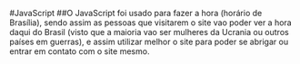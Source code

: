 #JavaScript
##O JavaScript foi usado para fazer a hora (horário de Brasília), sendo assim as pessoas que visitarem o site vao poder ver a hora daqui do Brasil (visto que a maioria vao ser mulheres da Ucrania ou outros países em guerras), e assim utilizar melhor o site para poder se abrigar ou entrar em contato com o site mesmo.
